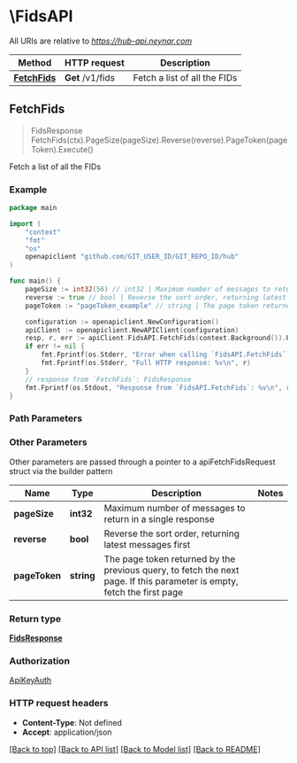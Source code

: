 # \FidsAPI

All URIs are relative to *https://hub-api.neynar.com*

Method | HTTP request | Description
------------- | ------------- | -------------
[**FetchFids**](FidsAPI.md#FetchFids) | **Get** /v1/fids | Fetch a list of all the FIDs



## FetchFids

> FidsResponse FetchFids(ctx).PageSize(pageSize).Reverse(reverse).PageToken(pageToken).Execute()

Fetch a list of all the FIDs



### Example

```go
package main

import (
	"context"
	"fmt"
	"os"
	openapiclient "github.com/GIT_USER_ID/GIT_REPO_ID/hub"
)

func main() {
	pageSize := int32(56) // int32 | Maximum number of messages to return in a single response (optional)
	reverse := true // bool | Reverse the sort order, returning latest messages first (optional)
	pageToken := "pageToken_example" // string | The page token returned by the previous query, to fetch the next page. If this parameter is empty, fetch the first page (optional)

	configuration := openapiclient.NewConfiguration()
	apiClient := openapiclient.NewAPIClient(configuration)
	resp, r, err := apiClient.FidsAPI.FetchFids(context.Background()).PageSize(pageSize).Reverse(reverse).PageToken(pageToken).Execute()
	if err != nil {
		fmt.Fprintf(os.Stderr, "Error when calling `FidsAPI.FetchFids``: %v\n", err)
		fmt.Fprintf(os.Stderr, "Full HTTP response: %v\n", r)
	}
	// response from `FetchFids`: FidsResponse
	fmt.Fprintf(os.Stdout, "Response from `FidsAPI.FetchFids`: %v\n", resp)
}
```

### Path Parameters



### Other Parameters

Other parameters are passed through a pointer to a apiFetchFidsRequest struct via the builder pattern


Name | Type | Description  | Notes
------------- | ------------- | ------------- | -------------
 **pageSize** | **int32** | Maximum number of messages to return in a single response | 
 **reverse** | **bool** | Reverse the sort order, returning latest messages first | 
 **pageToken** | **string** | The page token returned by the previous query, to fetch the next page. If this parameter is empty, fetch the first page | 

### Return type

[**FidsResponse**](FidsResponse.md)

### Authorization

[ApiKeyAuth](../README.md#ApiKeyAuth)

### HTTP request headers

- **Content-Type**: Not defined
- **Accept**: application/json

[[Back to top]](#) [[Back to API list]](../README.md#documentation-for-api-endpoints)
[[Back to Model list]](../README.md#documentation-for-models)
[[Back to README]](../README.md)

